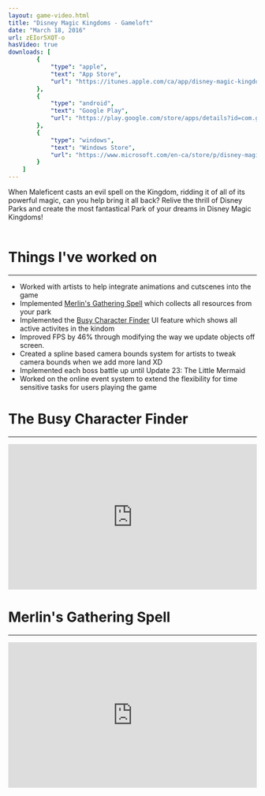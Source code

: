 ```yaml
---
layout: game-video.html
title: "Disney Magic Kingdoms - Gameloft"
date: "March 18, 2016"
url: zEIor5XQT-o
hasVideo: true
downloads: [
        {
            "type": "apple",
            "text": "App Store",
            "url": "https://itunes.apple.com/ca/app/disney-magic-kingdoms/id731592936?mt=8"
        },
        {
            "type": "android",
            "text": "Google Play",
            "url": "https://play.google.com/store/apps/details?id=com.gameloft.android.ANMP.GloftDYHM&hl=en"
        },
        {
            "type": "windows",
            "text": "Windows Store",
            "url": "https://www.microsoft.com/en-ca/store/p/disney-magic-kingdoms/9nblggh6bng3"
        }
    ]
---
```

<div class="padded-wrapper">
    <!--  DsvEJKTwelc -->
    When Maleficent casts an evil spell on the Kingdom, ridding it of all of its powerful magic, can you help bring it all back? Relive the thrill of Disney Parks and create the most fantastical Park of your dreams in Disney Magic Kingdoms!
    <br />
    <br />
    <div class="section-title">
        <h1>Things I've worked on</h1>
        <div class="clearfix"></div>
        <hr />
    </div>
    <ul class="bullet-list">
        <li>
            <div>Worked with artists to help integrate animations and cutscenes into the game</div>
        </li>
        <li>
            <div>Implemented <a href="#MerlinsGatheringSpell">Merlin's Gathering Spell</a> which collects all resources from your park</div>
        </li>
        <li>
            <div>Implemented the <a href="#BCF">Busy Character Finder</a> UI feature which shows all active activites in the kindom</div>
        </li>
        <li>
            <div>Improved FPS by 46% through modifying the way we update objects off screen.</div>
        </li>
        <li>
            <div>Created a spline based camera bounds system for artists to tweak camera bounds when we add more land XD</div>
        </li>
        <li>
            <div>Implemented each boss battle up until Update 23: The Little Mermaid</div>
        </li>
        <li>
            <div>Worked on the online event system to extend the flexibility for time sensitive tasks for users playing the game</div>
        </li>
    </ul>
    <div id="BCF" class="section">
        <div class="section-title">
            <h1>The Busy Character Finder</h1>
            <div class="clearfix"></div>
            <hr />
        </div>
    </div>
</div>
<div class="videoWrapper iPhoneX">
    <iframe src="https://player.vimeo.com/video/286466362" width="100%" height="295" frameborder="0" webkitallowfullscreen mozallowfullscreen allowfullscreen></iframe>
</div>
<div class="padded-wrapper">
    <div id="MerlinsGatheringSpell" class="section">
        <div class="section-title">
            <h1>Merlin's Gathering Spell</h1>
            <div class="clearfix"></div>
            <hr />
        </div>
    </div>
</div>
<div class="videoWrapper iPhoneX">
    <iframe src="https://player.vimeo.com/video/286698331" width="100%" height="295" frameborder="0" webkitallowfullscreen mozallowfullscreen allowfullscreen></iframe>
</div>